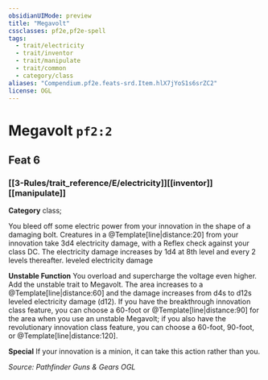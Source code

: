 ```yaml
---
obsidianUIMode: preview
title: "Megavolt"
cssclasses: pf2e,pf2e-spell
tags:
  - trait/electricity
  - trait/inventor
  - trait/manipulate
  - trait/common
  - category/class
aliases: "Compendium.pf2e.feats-srd.Item.hlX7jYoS1s6srZC2"
license: OGL
---
```

# Megavolt `pf2:2`
## Feat 6
### [[3-Rules/trait_reference/E/electricity]][[inventor]][[manipulate]]

**Category** class; 




You bleed off some electric power from your innovation in the shape of a damaging bolt. Creatures in a @Template\[line|distance:20\] from your innovation take 3d4 electricity damage, with a Reflex check against your class DC. The electricity damage increases by 1d4 at 8th level and every 2 levels thereafter. leveled electricity damage

**Unstable Function** You overload and supercharge the voltage even higher. Add the unstable trait to Megavolt. The area increases to a @Template\[line|distance:60\] and the damage increases from d4s to d12s leveled electricity damage (d12). If you have the breakthrough innovation class feature, you can choose a 60-foot or @Template\[line|distance:90\] for the area when you use an unstable Megavolt; if you also have the revolutionary innovation class feature, you can choose a 60-foot, 90-foot, or @Template\[line|distance:120\].

**Special** If your innovation is a minion, it can take this action rather than you.

*Source: Pathfinder Guns & Gears*
*OGL*